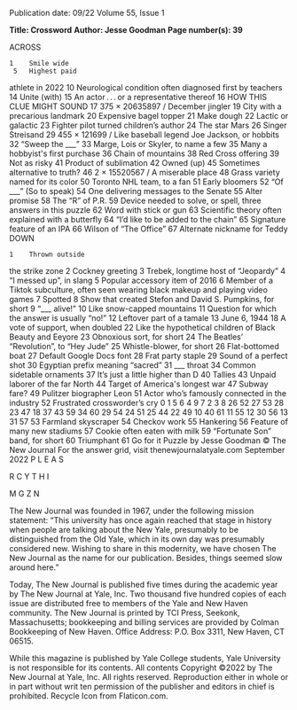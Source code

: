 Publication date: 09/22
Volume 55, Issue 1

**Title: Crossword**
**Author: Jesse Goodman**
**Page number(s): 39**

ACROSS

	1	 Smile wide
	 5	 Highest paid
athlete in 2022
	 10	 Neurological 
condition often 
diagnosed first
by teachers
	 14	 Unite (with)
	 15	 An actor . . . or a 
representative 
thereof
	 16	 HOW THIS CLUE 
MIGHT SOUND
	 17	 375 × 20635897 /
December jingler
	 19	 City with a 
precarious landmark
	20	 Expensive bagel 
topper
	 21	 Make dough
	 22	 Lactic or galactic
	 23	 Fighter pilot turned 
children’s author
	 24	 The star Mars
	26	 Singer Streisand
	29	 455 × 121699 / Like 
baseball legend Joe 
Jackson, or hobbits
	 32	 “Sweep the ___”
	33	 Marge, Lois or 
Skyler, to name
a few
	35	 Many a hobbyist's 
first purchase
	36	 Chain of mountains
	38	 Red Cross offering
	39	 Not as risky
	 41	 Product of 
sublimation
	 42	 Owned (up)
	45	 Sometimes 
alternative to truth?
	46	 2 × 15520567 /
A miserable place
	48	 Grass variety
named for its color
	50	 Toronto NHL
team, to a fan
	 51	 Early bloomers
	 52	 “Of ___”
(So to speak)
	54	 One delivering 
messages
to the Senate
	55	 Alter promise
	58	 The “R” of P.R.
	59	 Device needed to 
solve, or spell,
three answers in
this puzzle
	62	 Word with stick
or gun
	63	 Scientific theory 
often explained
with a butterfly
	64	 “I’d like to be added 
to the chain”
	65	 Signature feature
of an IPA
	66	 Wilson of
“The Office”
	 67	 Alternate nickname 
for Teddy
DOWN

	1	 Thrown outside
the strike zone
	2	 Cockney greeting
	3	 Trebek, longtime
host of “Jeopardy”
	 4	 “I messed up”,
in slang
	 5	 Popular accessory 
item of 2016
	 6	 Member of a Tiktok 
subculture, often 
seen wearing black 
makeup and playing 
video games
	 7	 Spotted
	 8	 Show that created 
Stefon and David S. 
Pumpkins, for short
	 9	 “___ alive!”
	 10	 Like snow-capped 
mountains
	 11	 Question for
which the answer
is usually “no!”
	 12	 Leftover part
of a tamale
	 13	 June 6, 1944
	 18	 A vote of support, 
when doubled
	 22	 Like the hypothetical 
children of Black 
Beauty and Eeyore
	 23	 Obnoxious
sort, for short
	 24	 The Beatles’ 
“Revolution”, to
“Hey Jude”
	 25	 Whistle-blower,
for short
	26	 Flat-bottomed boat
	 27	 Default Google
Docs font
	28	 Frat party staple
	29	 Sound of a
perfect shot
	30	 Egyptian prefix 
meaning “sacred”
	 31	 ___ throat
	34	 Common sidetable 
ornaments
	 37	 It’s just a little
higher than D
	40	 Tallies
	 43	 Unpaid laborer of 
the far North
	 44	 Target of America's 
longest war
	 47	 Subway fare?
	49	 Pulitzer
biographer Leon
	 51	 Actor who’s 
famously connected 
in the industry
	 52	 Frustrated 
crossworder’s cry
0
1
5
6
4
9
7
2
3
8
26
52
27
53
28
23
47
18
37
43
59
34
60
29
54
24
51
25
44
22
49
10
40
61
11
55
12
30
56
13
31
57
	 53	 Farmland 
skyscraper
	54	 Checkov work
	55	 Hankering
	56	 Feature of many
new stadiums
	 57	 Cookie often
eaten with milk
	59	 “Fortunate Son” 
band, for short
	60	 Triumphant 
	 61	 Go for it
Puzzle by Jesse Goodman
© The New Journal
For the answer grid, visit
thenewjournalatyale.com
September 2022
P
L
E
A
S
 
R
C
Y
T
H
I
 
M
G
Z
N

The New Journal was founded in 1967, under the following mission statement: “This university has once again reached that stage in history when 
people are talking about the New Yale, presumably to be distinguished from the Old Yale, which in its own day was presumably considered new. 
Wishing to share in this modernity, we have chosen The New Journal as the name for our publication. Besides, things seemed slow around here.”


Today, The New Journal is published five times during the academic year by The New Journal at Yale, Inc. Two thousand five 
hundred copies of each issue are distributed free to members of the Yale and New Haven community. The New Journal is 
printed by TCI Press, Seekonk, Massachusetts; bookkeeping and billing services are provided by Colman Bookkeeping of 
New Haven. Office Address: P.O. Box 3311, New Haven, CT 06515.


While this magazine is published by Yale College students, Yale University is not responsible for its contents. All contents 
Copyright ©2022 by The New Journal at Yale, Inc. All rights reserved. Reproduction either in whole or in part without writ­
ten permission of the publisher and editors in chief is prohibited. Recycle Icon from Flaticon.com.